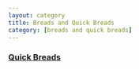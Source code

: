 ```yaml
---
layout: category
title: Breads and Quick Breads
category: [breads and quick breads]
---
```


<h3><a class="post-link" href="/categories/breads_and_quick_breads/quick_breads/">Quick Breads</a></h3>

